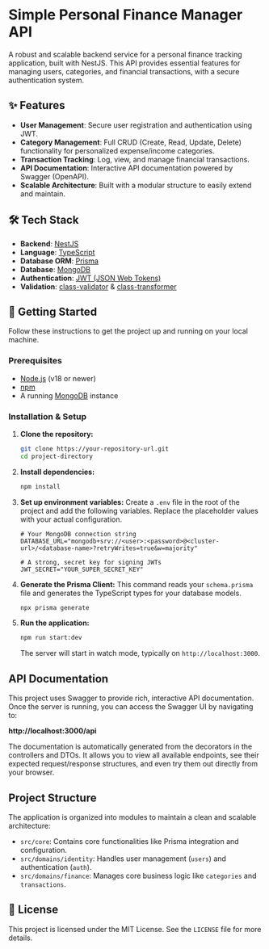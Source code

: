 # Simple Personal Finance Manager API

A robust and scalable backend service for a personal finance tracking application, built with NestJS. This API provides essential features for managing users, categories, and financial transactions, with a secure authentication system.

## ✨ Features

-   **User Management**: Secure user registration and authentication using JWT.
-   **Category Management**: Full CRUD (Create, Read, Update, Delete) functionality for personalized expense/income categories.
-   **Transaction Tracking**: Log, view, and manage financial transactions.
-   **API Documentation**: Interactive API documentation powered by Swagger (OpenAPI).
-   **Scalable Architecture**: Built with a modular structure to easily extend and maintain.

## 🛠️ Tech Stack

-   **Backend**: [NestJS](https://nestjs.com/)
-   **Language**: [TypeScript](https://www.typescriptlang.org/)
-   **Database ORM**: [Prisma](https://www.prisma.io/)
-   **Database**: [MongoDB](https://www.mongodb.com/)
-   **Authentication**: [JWT (JSON Web Tokens)](https://jwt.io/)
-   **Validation**: [class-validator](https://github.com/typestack/class-validator) & [class-transformer](https://github.com/typestack/class-transformer)

## 🚀 Getting Started

Follow these instructions to get the project up and running on your local machine.

### Prerequisites

-   [Node.js](https://nodejs.org/en/) (v18 or newer)
-   [npm](https://www.npmjs.com/)
-   A running [MongoDB](https://www.mongodb.com/try/download/community) instance

### Installation & Setup

1.  **Clone the repository:**
    ```bash
    git clone https://your-repository-url.git
    cd project-directory
    ```

2.  **Install dependencies:**
    ```bash
    npm install
    ```

3.  **Set up environment variables:**
    Create a `.env` file in the root of the project and add the following variables. Replace the placeholder values with your actual configuration.

    ```env
    # Your MongoDB connection string
    DATABASE_URL="mongodb+srv://<user>:<password>@<cluster-url>/<database-name>?retryWrites=true&w=majority"

    # A strong, secret key for signing JWTs
    JWT_SECRET="YOUR_SUPER_SECRET_KEY"
    ```

4.  **Generate the Prisma Client:**
    This command reads your `schema.prisma` file and generates the TypeScript types for your database models.
    ```bash
    npx prisma generate
    ```

5.  **Run the application:**
    ```bash
    npm run start:dev
    ```
    The server will start in watch mode, typically on `http://localhost:3000`.

##  API Documentation

This project uses Swagger to provide rich, interactive API documentation. Once the server is running, you can access the Swagger UI by navigating to:

**http://localhost:3000/api**

The documentation is automatically generated from the decorators in the controllers and DTOs. It allows you to view all available endpoints, see their expected request/response structures, and even try them out directly from your browser.

## Project Structure

The application is organized into modules to maintain a clean and scalable architecture:

-   `src/core`: Contains core functionalities like Prisma integration and configuration.
-   `src/domains/identity`: Handles user management (`users`) and authentication (`auth`).
-   `src/domains/finance`: Manages core business logic like `categories` and `transactions`.

## 📄 License

This project is licensed under the MIT License. See the `LICENSE` file for more details.